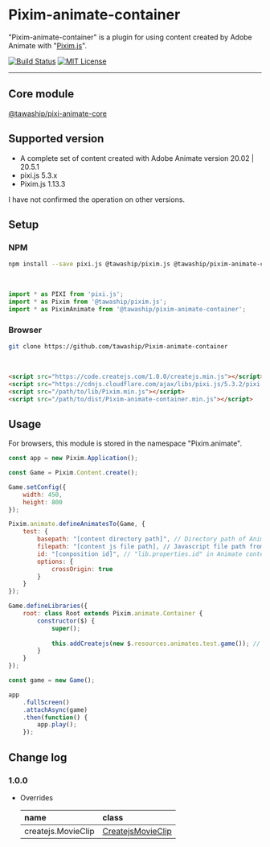 # Pixim-animate-container

"Pixim-animate-container" is a plugin for using content created by Adobe Animate with "[Pixim.js](https://github.com/tawaship/Pixim.js)".

[![Build Status](https://travis-ci.com/tawaship/Pixim-animate-container.svg?branch=master)](https://app.travis-ci.com/tawaship/Pixim-animate-container)
[![MIT License](http://img.shields.io/badge/license-MIT-blue.svg?style=flat)](LICENSE)

---

## Core module
[@tawaship/pixi-animate-core](https://tawaship.github.io/pixi-animate-core/)

## Supported version

- A complete set of content created with Adobe Animate version 20.02 | 20.5.1
- pixi.js 5.3.x
- Pixim.js 1.13.3

I have not confirmed the operation on other versions.

## Setup

### NPM

```sh
npm install --save pixi.js @tawaship/pixim.js @tawaship/pixim-animate-container
```

<br />

```javascript
import * as PIXI from 'pixi.js';
import * as Pixim from '@tawaship/pixim.js';
import * as PiximAnimate from '@tawaship/pixim-animate-container';
```

### Browser

```sh
git clone https://github.com/tawaship/Pixim-animate-container
```

<br />

```html
<script src="https://code.createjs.com/1.0.0/createjs.min.js"></script>
<script src="https://cdnjs.cloudflare.com/ajax/libs/pixi.js/5.3.2/pixi.min.js"></script>
<script src="/path/to/lib/Pixim.min.js"></script>
<script src="/path/to/dist/Pixim-animate-container.min.js"></script>
```

## Usage

For browsers, this module is stored in the namespace "Pixim.animate".

```javascript
const app = new Pixim.Application();

const Game = Pixim.Content.create();

Game.setConfig({
	width: 450,
	height: 800
});

Pixim.animate.defineAnimatesTo(Game, {
	test: {
		basepath: "[content directory path]", // Directory path of Animate content.
		filepath: "[content js file path], // Javascript file path from basepath.
		id: "[conposition id]", // "lib.properties.id" in Animate content.
		options: {
			crossOrigin: true
		}
	}
});

Game.defineLibraries({
	root: class Root extends Pixim.animate.Container {
		constructor($) {
			super();
			
			this.addCreatejs(new $.resources.animates.test.game()); // The class you want to use.
		}
	}
});

const game = new Game();

app
	.fullScreen()
	.attachAsync(game)
	.then(function() {
		app.play();
	});
```

## Change log

### 1.0.0

- Overrides

	|name|class|
	|:--|:--|
	|createjs.MovieClip|[CreatejsMovieClip](https://tawaship.github.io/Pixim-animate-container/docs/classes/createjsmovieclip.html)|
